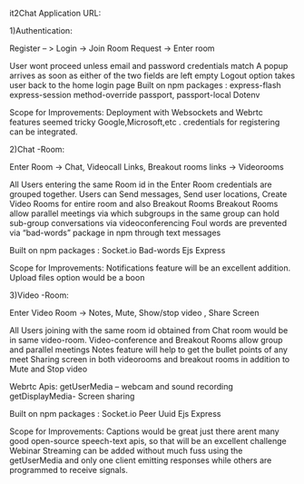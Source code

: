 it2Chat Application URL:


1)Authentication:

Register – > Login -> Join Room Request -> Enter room

User wont proceed unless email and password credentials match
A popup arrives as soon as either of the two fields are left empty
Logout option takes user back to the home login page
Built on npm packages :
express-flash
express-session
method-override
passport,
passport-local
Dotenv

Scope for Improvements: 
Deployment with Websockets and Webrtc features seemed tricky
Google,Microsoft,etc . credentials for registering can be integrated.


2)Chat -Room:

Enter Room -> Chat, Videocall Links, Breakout rooms links ->
          Videorooms

All Users entering the same Room id in the Enter Room credentials are grouped together.
Users can Send messages, Send user locations, Create Video Rooms for entire room and also Breakout Rooms
Breakout Rooms allow parallel meetings via which subgroups in the same group can hold sub-group conversations via videoconferencing
Foul words are prevented via “bad-words” package in npm through text messages

Built on npm packages :
Socket.io
Bad-words
Ejs
Express

Scope for Improvements: 
Notifications feature will be an excellent addition.
Upload files option would be a boon

3)Video -Room:

Enter Video Room -> Notes, Mute, Show/stop video , Share Screen
          

All Users joining with the same room id obtained from Chat room would be in same video-room.
Video-conference and Breakout Rooms allow group and parallel meetings
Notes feature will help to get the bullet points of any meet
Sharing screen in both videorooms and breakout rooms in addition to Mute and Stop video

Webrtc Apis:
getUserMedia – webcam and sound recording
getDisplayMedia- Screen sharing

Built on npm packages :
Socket.io
Peer
Uuid
Ejs
Express

Scope for Improvements: 
Captions would be great just there arent many good open-source speech-text apis, so that will be an excellent challenge
Webinar Streaming can be added without much fuss using the getUserMedia and only one client emitting responses while others are programmed to receive signals.

                   

